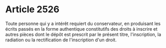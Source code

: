 # Article 2526

Toute personne qui y a intérêt requiert du conservateur, en produisant les écrits passés en la forme authentique constitutifs des droits à inscrire et autres pièces dont le dépôt est prescrit par le présent titre, l'inscription, la radiation ou la rectification de l'inscription d'un droit.